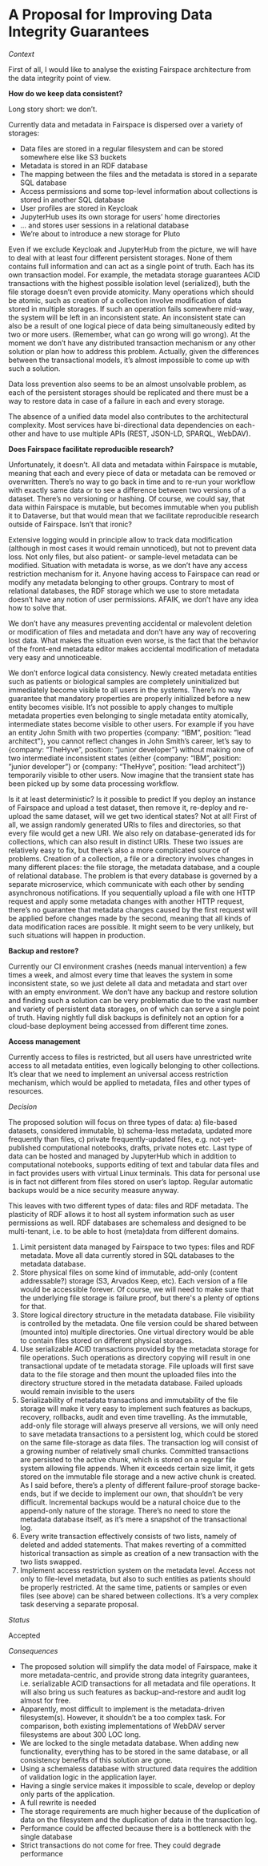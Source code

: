# A Proposal for Improving Data Integrity Guarantees

*Context*

First of all, I would like to analyse the existing Fairspace architecture from the data integrity point of view.

**How do we keep data consistent?** 

Long story short: we don’t.

Currently data and metadata in Fairspace is dispersed over a variety of storages:

- Data files are stored in a regular filesystem and can be stored somewhere else like S3 buckets
- Metadata is stored in an RDF database
- The mapping between the files and the metadata is stored in a separate SQL database
- Access permissions and some top-level information about collections is stored in another SQL database
- User profiles are stored in Keycloak
- JupyterHub uses its own storage for users’ home directories
- ... and stores user sessions in a relational database
- We’re about to introduce a new storage for Pluto


Even if we exclude Keycloak and JupyterHub from the picture, we will have to deal with at least four different persistent storages. None of them contains full information and can act as a single point of truth. Each has its own transaction model. For example, the metadata storage guarantees ACID transactions with the highest possible isolation level (serialized), buth the file storage doesn’t even provide atomicity. Many operations which should be atomic, such as creation of a collection involve modification of data stored in multiple storages. If such an operation fails somewhere mid-way, the system will be left in an inconsistent state. An inconsistent state can also be a result of one logical piece of data being simultaneously edited by two or more users. (Remember, what can go wrong will go wrong). At the moment we don’t have any distributed transaction mechanism or any other solution or plan how to address this problem. Actually, given the differences between the transactional models, it’s almost impossible to come up with such a solution.  

Data loss prevention also seems to be an almost unsolvable problem, as each of the persistent storages should be replicated and there must be a way to restore data in case of a failure in each and every storage. 

The absence of a unified data model also contributes to the architectural complexity. Most services have bi-directional data dependencies on each-other and have to use multiple APIs (REST, JSON-LD, SPARQL, WebDAV).

**Does Fairspace facilitate reproducible research?**

Unfortunately, it doesn’t. All data and metadata within Fairspace is mutable, meaning that each and every piece of data or metadata can be removed or overwritten. There’s no way to go back in time and to re-run your workflow with exactly same data or to see a difference between two versions of a dataset. There’s no versioning or hashing. Of course, we could say, that data within Fairspace is mutable, but becomes immutable when you publish it to Dataverse, but that would mean that we facilitate reproducible research outside of Fairspace. Isn’t that ironic?

Extensive logging would in principle allow to track data modification (although in most cases it would remain unnoticed), but not to prevent data loss. Not only files, but also patient- or sample-level metadata can be modified. Situation with metadata is worse, as we don’t have any access restriction mechanism for it. Anyone having access to Fairspace can read or modify any metadata belonging to other groups. Contrary to most of relational databases, the RDF storage which we use to store metadata doesn’t have any notion of user permissions.  AFAIK, we don’t have any idea how to solve that.

We don’t have any measures preventing accidental or malevolent deletion or modification of files and metadata and don’t have any way of recovering lost data. What makes the situation even worse, is the fact that the behavior of the front-end metadata editor makes accidental modification of metadata very easy and unnoticeable.

We don’t enforce logical data consistency. Newly created metadata entities such as patients or biological samples are completely uninitialized but immediately become visible to all users in the systems. There’s no way guarantee that mandatory properties are properly initialized before a new entity becomes visible. It’s not possible to apply changes to multiple metadata properties even belonging to single metadata entity atomically, intermediate states become visible to other users. For example if you have an entity John Smith with two properties {company: “IBM”, position: ”lead architect”}, you cannot reflect changes in John Smith’s career, let’s say to {company: “TheHyve”,  position: “junior developer”}  without making one of two intermediate inconsistent states (either {company: “IBM”, position: ”junior developer”} or {company: “TheHyve”, position: ”lead architect”}) temporarily visible to other users. Now imagine that the transient state has been picked up by some data processing workflow.

Is it at least deterministic? Is it possible to predict If you deploy an instance of Fairspace and upload a test dataset, then remove it, re-deploy and re-upload the same dataset, will we get two identical states? Not at all! First of all, we assign randomly generated URIs to files and directories, so that every file would get a new URI. We also rely on database-generated ids for collections, which can also result in distinct URIs. These two issues are relatively easy to fix, but there’s also a more complicated source of problems. Creation of a collection, a file or a directory involves  changes in many different places: the file storage, the metadata database, and a couple of relational database. The problem is that every database is governed by a separate microservice, which communicate with each other by sending asynchronous notifications. If you sequentially upload a file with one HTTP request and apply some metadata changes with another HTTP request, there’s no guarantee that metadata changes caused by the first request will be applied before changes made by the second, meaning that all kinds of data modification races are possible. It might seem to be very unlikely, but such situations will happen in production.

**Backup and restore?**

Currently our CI environment crashes (needs manual intervention) a few times a week, and almost every time that leaves the system in some inconsistent state, so we just delete all data and metadata and start over with an empty environment. We don’t have any backup and restore solution  and finding such a solution can be very problematic due to the vast number and variety of persistent data storages, on of which can serve a single point of truth. Having nightly full disk backups is definitely not an option for a cloud-base deployment being accessed from different time zones.

**Access management**

Currently access to files is restricted, but all users have unrestricted write access to all metadata entities, even logically belonging to other collections. It’s clear that we need to implement an universal access restriction mechanism, which would be applied to metadata, files and other types of resources.


*Decision*


The proposed solution will focus on three types of data: a) file-based datasets, considered immutable, b) schema-less metadata, updated more frequently than files, c) private frequently-updated files, e.g. not-yet-published computational notebooks, drafts, private notes etc. Last type of data can be hosted and managed by JupyterHub which in addition to computational notebooks, supports editing of text and tabular data files and in fact provides users with virtual Linux terminals. This data for personal use is in fact not different from files stored on user’s laptop. Regular automatic backups would be a nice security measure anyway.  

This leaves with two different types of data: files and RDF metadata. The plasticity of RDF allows it to host all system information such as user permissions as well. RDF databases are schemaless and designed to be multi-tenant, i.e. to be able to host (meta)data from different domains.

1. Limit persistent data managed by Fairspace to two types: files and RDF metadata. Move all data currently stored in SQL databases to the metadata database. 
2. Store physical files on some kind of immutable, add-only (content addressable?) storage (S3, Arvados Keep, etc). Each version of a file would be accessible forever. Of course, we will need to make sure that the underlying file storage is failure proof, but there's a plenty of options for that.
3. Store logical directory structure in the metadata database. File visibility is controlled by the metadata. One file version could be shared between (mounted into) multiple directories. One virtual directory would be able to contain files stored on different physical storages.
4. Use serializable ACID transactions provided by the metadata storage for file operations. Such operations as directory copying will result in one transactional update of te metadata storage. File uploads will first save data to the file storage and then mount the uploaded files into the directory structure stored in the metadata database. Failed uploads would remain invisible to the users
5.  Serializability of metadata transactions and immutability of the file storage will make it very easy to implement such features as backups, recovery, rollbacks, audit and even time travelling.
As the immutable, add-only file storage will always preserve all versions, we will only need to save metadata transactions to a persistent log, which could be stored on the same file-storage as data files. The transaction log will consist of a growing number of relatively small chunks. Committed transactions are persisted to the active chunk, which is stored on a regular file system allowing file appends. When it exceeds certain size limit, it gets stored on the immutable file storage and a new active chunk is created. As I said before, there’s a plenty of different failure-proof storage backe-ends, but if we decide to implement our own, that shouldn’t be very difficult. Incremental backups would be a natural choice due to the append-only nature of the storage. There’s no need to store the metadata database itself, as it’s mere a snapshot of the transactional log. 
6. Every write transaction effectively consists of two lists, namely of deleted and added statements. That makes reverting of a committed historical transaction as simple as creation of a new transaction with the two lists swapped.
7. Implement access restriction system on the metadata level. Access not only to file-level metadata, but also to such entities as patients should be properly restricted. At the same time, patients or samples or even files (see above) can be shared between collections. It’s a very complex task deserving a separate proposal. 

*Status*

Accepted

*Consequences*
 
* The proposed solution will simplify the data model of Fairspace,  make it more metadata-centric, and  provide strong data integrity guarantees, i.e. serializable ACID transactions for all metadata and file operations. It will also bring us such features as  backup-and-restore and audit log almost for free.
* Apparently, most difficult to implement is the metadata-driven filesystem(s). However, it shouldn’t be a too complex task. For comparison, both existing implementations of WebDAV server filesystems are about 300 LOC long.
* We are locked to the single metadata database. When adding new functionality, everything has to be stored in the same database, or all consistency benefits of this solution are gone.
* Using a schemaless database with structured data requires the addition of validation logic in the application layer.
* Having a single service makes it impossible to scale, develop or deploy only parts of the application.
* A full rewrite is needed
* The storage requirements are much higher because of the duplication of data on the filesystem and the duplication of data in the transaction log.
* Performance could be affected because there is a bottleneck with the single database
* Strict transactions do not come for free. They could degrade performance
 



